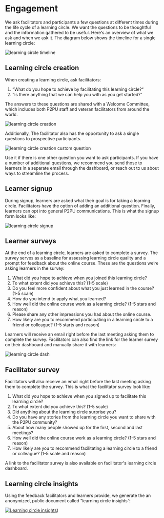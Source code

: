 # Engagement 

We ask facilitators and participants a few questions at different times during the life cycle of a learning circle. We want the questions to be thoughtful and the information gathered to be useful. Here's an overview of what we ask and when we ask it. The diagram below shows the timeline for a single learning circle:

![learning circle timeline](_images/2020-01-31-timeline.png) 

## Learning circle creation

When creating a learning circle, ask facilitators:

1. “What do you hope to achieve by facilitating this learning circle?“
2. “Is there anything that we can help you with as you get started?”


The answers to these questions are shared with a Welcome Committee, which includes both P2PU staff and veteran facilitators from around the world.

![learning circle creation](_images/2020-01-31-create-qs.png) 

Additionally, The facilitator also has the opportunity to ask a single questions to prospective participants.

![learning circle creation custom question](_images/2020-01-31-create-custom-q.png)

Use it if there is one other question you want to ask participants. If you have a number of additional questions, we recommend you send those to learners in a separate email through the dashboard, or reach out to us about ways to streamline the process.

## Learner signup

During signup, learners are asked what their goal is for taking a learning circle. Facilitators have the option of adding an additional question. Finally, learners can opt into general P2PU communications. This is what the signup form looks like:

![learning circle signup](_images/2020-01-31-signup.png) 

## Learner surveys

At the end of a learning circle, learners are asked to complete a survey. The survey serves as a baseline for assessing learning circle quality and a prompt for feedback about the online course. These are the questions we’re asking learners in the survey:

1. What did you hope to achieve when you joined this learning circle?
2. To what extent did you achieve this? (1-5 scale)
3. Do you feel more confident about what you just learned in the course? (1-5 scale)
4. How do you intend to apply what you learned?
5. How well did the online course work as a learning circle? (1-5 stars and reason)
6. Please share any other impressions you had about the online course.
7. How likely are you to recommend participating in a learning circle to a friend or colleague? (1-5 starts and reason)

Learners will receive an email right before the last meeting asking them to complete the survey. Facilitators can also find the link for the learner survey on their dashboard and manually share it with learners:

![learning circle dash](_images/2020-01-31-dash.png) 

## Facilitator survey

Facilitators will also receive an email right before the last meeting asking them to complete the survey. This is what the facilitator survey look like:

1. What did you hope to achieve when you signed up to facilitate this learning circle?
2. To what extent did you achieve this? (1-5 scale)
3. Did anything about the learning circle surprise you?
4. Do you have any stories from the learning circle you want to share with the P2PU community?
5. About how many people showed up for the first, second and last meetings?
6. How well did the online course work as a learning circle? (1-5 stars and reason)
7. How likely are you to recommend facilitating a learning circle to a friend or colleague? (1-5 scale and reason)

A link to the facilitator survey is also available on facilitator's learning circle dashboard.

## Learning circle insights

Using the feedback facilitators and learners provide, we generate the an anonymized, public document called "learning circle insights”:

[![Learning circle insights](https://community.p2pu.org/uploads/default/original/2X/2/2dc635d460dc34167b86aa4347f0fc1842613564.png)](https://community.p2pu.org/uploads/default/original/2X/2/2dc635d460dc34167b86aa4347f0fc1842613564.png))


